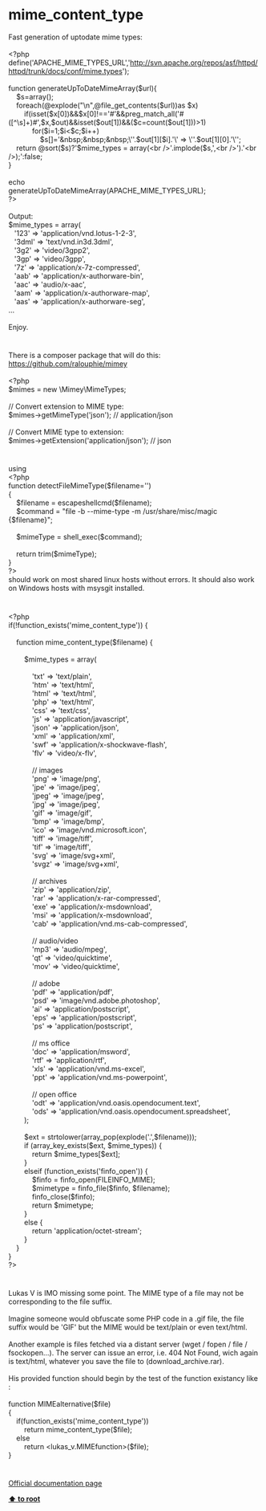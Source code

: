 # mime_content_type




<div class="phpcode"><span class="html">
Fast generation of uptodate mime types:<br><br><span class="default">&lt;?php<br>define</span><span class="keyword">(</span><span class="string">&apos;APACHE_MIME_TYPES_URL&apos;</span><span class="keyword">,</span><span class="string">&apos;<a href="http://svn.apache.org/repos/asf/httpd/httpd/trunk/docs/conf/mime.types" rel="nofollow" target="_blank">http://svn.apache.org/repos/asf/httpd/httpd/trunk/docs/conf/mime.types</a>&apos;</span><span class="keyword">);<br><br>function </span><span class="default">generateUpToDateMimeArray</span><span class="keyword">(</span><span class="default">$url</span><span class="keyword">){<br>&#xA0; &#xA0; </span><span class="default">$s</span><span class="keyword">=array();<br>&#xA0; &#xA0; foreach(@</span><span class="default">explode</span><span class="keyword">(</span><span class="string">&quot;\n&quot;</span><span class="keyword">,@</span><span class="default">file_get_contents</span><span class="keyword">(</span><span class="default">$url</span><span class="keyword">))as </span><span class="default">$x</span><span class="keyword">)<br>&#xA0; &#xA0; &#xA0; &#xA0; if(isset(</span><span class="default">$x</span><span class="keyword">[</span><span class="default">0</span><span class="keyword">])&amp;&amp;</span><span class="default">$x</span><span class="keyword">[</span><span class="default">0</span><span class="keyword">]!==</span><span class="string">&apos;#&apos;</span><span class="keyword">&amp;&amp;</span><span class="default">preg_match_all</span><span class="keyword">(</span><span class="string">&apos;#([^\s]+)#&apos;</span><span class="keyword">,</span><span class="default">$x</span><span class="keyword">,</span><span class="default">$out</span><span class="keyword">)&amp;&amp;isset(</span><span class="default">$out</span><span class="keyword">[</span><span class="default">1</span><span class="keyword">])&amp;&amp;(</span><span class="default">$c</span><span class="keyword">=</span><span class="default">count</span><span class="keyword">(</span><span class="default">$out</span><span class="keyword">[</span><span class="default">1</span><span class="keyword">]))&gt;</span><span class="default">1</span><span class="keyword">)<br>&#xA0; &#xA0; &#xA0; &#xA0; &#xA0; &#xA0; for(</span><span class="default">$i</span><span class="keyword">=</span><span class="default">1</span><span class="keyword">;</span><span class="default">$i</span><span class="keyword">&lt;</span><span class="default">$c</span><span class="keyword">;</span><span class="default">$i</span><span class="keyword">++)<br>&#xA0; &#xA0; &#xA0; &#xA0; &#xA0; &#xA0; &#xA0; &#xA0; </span><span class="default">$s</span><span class="keyword">[]=</span><span class="string">&apos;&amp;nbsp;&amp;nbsp;&amp;nbsp;\&apos;&apos;</span><span class="keyword">.</span><span class="default">$out</span><span class="keyword">[</span><span class="default">1</span><span class="keyword">][</span><span class="default">$i</span><span class="keyword">].</span><span class="string">&apos;\&apos; =&gt; \&apos;&apos;</span><span class="keyword">.</span><span class="default">$out</span><span class="keyword">[</span><span class="default">1</span><span class="keyword">][</span><span class="default">0</span><span class="keyword">].</span><span class="string">&apos;\&apos;&apos;</span><span class="keyword">;<br>&#xA0; &#xA0; return @</span><span class="default">sort</span><span class="keyword">(</span><span class="default">$s</span><span class="keyword">)?</span><span class="string">&apos;$mime_types = array(&lt;br /&gt;&apos;</span><span class="keyword">.</span><span class="default">implode</span><span class="keyword">(</span><span class="default">$s</span><span class="keyword">,</span><span class="string">&apos;,&lt;br /&gt;&apos;</span><span class="keyword">).</span><span class="string">&apos;&lt;br /&gt;);&apos;</span><span class="keyword">:</span><span class="default">false</span><span class="keyword">;<br>}<br><br>echo<br></span><span class="default">generateUpToDateMimeArray</span><span class="keyword">(</span><span class="default">APACHE_MIME_TYPES_URL</span><span class="keyword">);<br></span><span class="default">?&gt;<br></span><br>Output:<br>$mime_types = array(<br>&#xA0;&#xA0; &apos;123&apos; =&gt; &apos;application/vnd.lotus-1-2-3&apos;,<br>&#xA0;&#xA0; &apos;3dml&apos; =&gt; &apos;text/vnd.in3d.3dml&apos;,<br>&#xA0;&#xA0; &apos;3g2&apos; =&gt; &apos;video/3gpp2&apos;,<br>&#xA0;&#xA0; &apos;3gp&apos; =&gt; &apos;video/3gpp&apos;,<br>&#xA0;&#xA0; &apos;7z&apos; =&gt; &apos;application/x-7z-compressed&apos;,<br>&#xA0;&#xA0; &apos;aab&apos; =&gt; &apos;application/x-authorware-bin&apos;,<br>&#xA0;&#xA0; &apos;aac&apos; =&gt; &apos;audio/x-aac&apos;,<br>&#xA0;&#xA0; &apos;aam&apos; =&gt; &apos;application/x-authorware-map&apos;,<br>&#xA0;&#xA0; &apos;aas&apos; =&gt; &apos;application/x-authorware-seg&apos;,<br>...<br><br>Enjoy.</span>
</div>
  

#


<div class="phpcode"><span class="html">
There is a composer package that will do this:<br><a href="https://github.com/ralouphie/mimey" rel="nofollow" target="_blank">https://github.com/ralouphie/mimey</a><br><br><span class="default">&lt;?php<br>$mimes </span><span class="keyword">= new \</span><span class="default">Mimey</span><span class="keyword">\</span><span class="default">MimeTypes</span><span class="keyword">;<br><br></span><span class="comment">// Convert extension to MIME type:<br></span><span class="default">$mimes</span><span class="keyword">-&gt;</span><span class="default">getMimeType</span><span class="keyword">(</span><span class="string">&apos;json&apos;</span><span class="keyword">); </span><span class="comment">// application/json<br><br>// Convert MIME type to extension:<br></span><span class="default">$mimes</span><span class="keyword">-&gt;</span><span class="default">getExtension</span><span class="keyword">(</span><span class="string">&apos;application/json&apos;</span><span class="keyword">); </span><span class="comment">// json</span>
</span>
</div>
  

#


<div class="phpcode"><span class="html">
using <br><span class="default">&lt;?php<br></span><span class="keyword">function </span><span class="default">detectFileMimeType</span><span class="keyword">(</span><span class="default">$filename</span><span class="keyword">=</span><span class="string">&apos;&apos;</span><span class="keyword">)<br>{<br>&#xA0; &#xA0; </span><span class="default">$filename </span><span class="keyword">= </span><span class="default">escapeshellcmd</span><span class="keyword">(</span><span class="default">$filename</span><span class="keyword">);<br>&#xA0; &#xA0; </span><span class="default">$command </span><span class="keyword">= </span><span class="string">&quot;file -b --mime-type -m /usr/share/misc/magic </span><span class="keyword">{</span><span class="default">$filename</span><span class="keyword">}</span><span class="string">&quot;</span><span class="keyword">;<br><br>&#xA0; &#xA0; </span><span class="default">$mimeType </span><span class="keyword">= </span><span class="default">shell_exec</span><span class="keyword">(</span><span class="default">$command</span><span class="keyword">);<br>&#xA0; &#xA0; &#xA0; &#xA0; &#xA0; &#xA0; <br>&#xA0; &#xA0; return </span><span class="default">trim</span><span class="keyword">(</span><span class="default">$mimeType</span><span class="keyword">);<br>}<br></span><span class="default">?&gt;<br></span>should work on most shared linux hosts without errors. It should also work on Windows hosts with msysgit installed.</span>
</div>
  

#


<div class="phpcode"><span class="html">
<span class="default">&lt;?php<br></span><span class="keyword">if(!</span><span class="default">function_exists</span><span class="keyword">(</span><span class="string">&apos;mime_content_type&apos;</span><span class="keyword">)) {<br><br>&#xA0; &#xA0; function </span><span class="default">mime_content_type</span><span class="keyword">(</span><span class="default">$filename</span><span class="keyword">) {<br><br>&#xA0; &#xA0; &#xA0; &#xA0; </span><span class="default">$mime_types </span><span class="keyword">= array(<br><br>&#xA0; &#xA0; &#xA0; &#xA0; &#xA0; &#xA0; </span><span class="string">&apos;txt&apos; </span><span class="keyword">=&gt; </span><span class="string">&apos;text/plain&apos;</span><span class="keyword">,<br>&#xA0; &#xA0; &#xA0; &#xA0; &#xA0; &#xA0; </span><span class="string">&apos;htm&apos; </span><span class="keyword">=&gt; </span><span class="string">&apos;text/html&apos;</span><span class="keyword">,<br>&#xA0; &#xA0; &#xA0; &#xA0; &#xA0; &#xA0; </span><span class="string">&apos;html&apos; </span><span class="keyword">=&gt; </span><span class="string">&apos;text/html&apos;</span><span class="keyword">,<br>&#xA0; &#xA0; &#xA0; &#xA0; &#xA0; &#xA0; </span><span class="string">&apos;php&apos; </span><span class="keyword">=&gt; </span><span class="string">&apos;text/html&apos;</span><span class="keyword">,<br>&#xA0; &#xA0; &#xA0; &#xA0; &#xA0; &#xA0; </span><span class="string">&apos;css&apos; </span><span class="keyword">=&gt; </span><span class="string">&apos;text/css&apos;</span><span class="keyword">,<br>&#xA0; &#xA0; &#xA0; &#xA0; &#xA0; &#xA0; </span><span class="string">&apos;js&apos; </span><span class="keyword">=&gt; </span><span class="string">&apos;application/javascript&apos;</span><span class="keyword">,<br>&#xA0; &#xA0; &#xA0; &#xA0; &#xA0; &#xA0; </span><span class="string">&apos;json&apos; </span><span class="keyword">=&gt; </span><span class="string">&apos;application/json&apos;</span><span class="keyword">,<br>&#xA0; &#xA0; &#xA0; &#xA0; &#xA0; &#xA0; </span><span class="string">&apos;xml&apos; </span><span class="keyword">=&gt; </span><span class="string">&apos;application/xml&apos;</span><span class="keyword">,<br>&#xA0; &#xA0; &#xA0; &#xA0; &#xA0; &#xA0; </span><span class="string">&apos;swf&apos; </span><span class="keyword">=&gt; </span><span class="string">&apos;application/x-shockwave-flash&apos;</span><span class="keyword">,<br>&#xA0; &#xA0; &#xA0; &#xA0; &#xA0; &#xA0; </span><span class="string">&apos;flv&apos; </span><span class="keyword">=&gt; </span><span class="string">&apos;video/x-flv&apos;</span><span class="keyword">,<br><br>&#xA0; &#xA0; &#xA0; &#xA0; &#xA0; &#xA0; </span><span class="comment">// images<br>&#xA0; &#xA0; &#xA0; &#xA0; &#xA0; &#xA0; </span><span class="string">&apos;png&apos; </span><span class="keyword">=&gt; </span><span class="string">&apos;image/png&apos;</span><span class="keyword">,<br>&#xA0; &#xA0; &#xA0; &#xA0; &#xA0; &#xA0; </span><span class="string">&apos;jpe&apos; </span><span class="keyword">=&gt; </span><span class="string">&apos;image/jpeg&apos;</span><span class="keyword">,<br>&#xA0; &#xA0; &#xA0; &#xA0; &#xA0; &#xA0; </span><span class="string">&apos;jpeg&apos; </span><span class="keyword">=&gt; </span><span class="string">&apos;image/jpeg&apos;</span><span class="keyword">,<br>&#xA0; &#xA0; &#xA0; &#xA0; &#xA0; &#xA0; </span><span class="string">&apos;jpg&apos; </span><span class="keyword">=&gt; </span><span class="string">&apos;image/jpeg&apos;</span><span class="keyword">,<br>&#xA0; &#xA0; &#xA0; &#xA0; &#xA0; &#xA0; </span><span class="string">&apos;gif&apos; </span><span class="keyword">=&gt; </span><span class="string">&apos;image/gif&apos;</span><span class="keyword">,<br>&#xA0; &#xA0; &#xA0; &#xA0; &#xA0; &#xA0; </span><span class="string">&apos;bmp&apos; </span><span class="keyword">=&gt; </span><span class="string">&apos;image/bmp&apos;</span><span class="keyword">,<br>&#xA0; &#xA0; &#xA0; &#xA0; &#xA0; &#xA0; </span><span class="string">&apos;ico&apos; </span><span class="keyword">=&gt; </span><span class="string">&apos;image/vnd.microsoft.icon&apos;</span><span class="keyword">,<br>&#xA0; &#xA0; &#xA0; &#xA0; &#xA0; &#xA0; </span><span class="string">&apos;tiff&apos; </span><span class="keyword">=&gt; </span><span class="string">&apos;image/tiff&apos;</span><span class="keyword">,<br>&#xA0; &#xA0; &#xA0; &#xA0; &#xA0; &#xA0; </span><span class="string">&apos;tif&apos; </span><span class="keyword">=&gt; </span><span class="string">&apos;image/tiff&apos;</span><span class="keyword">,<br>&#xA0; &#xA0; &#xA0; &#xA0; &#xA0; &#xA0; </span><span class="string">&apos;svg&apos; </span><span class="keyword">=&gt; </span><span class="string">&apos;image/svg+xml&apos;</span><span class="keyword">,<br>&#xA0; &#xA0; &#xA0; &#xA0; &#xA0; &#xA0; </span><span class="string">&apos;svgz&apos; </span><span class="keyword">=&gt; </span><span class="string">&apos;image/svg+xml&apos;</span><span class="keyword">,<br><br>&#xA0; &#xA0; &#xA0; &#xA0; &#xA0; &#xA0; </span><span class="comment">// archives<br>&#xA0; &#xA0; &#xA0; &#xA0; &#xA0; &#xA0; </span><span class="string">&apos;zip&apos; </span><span class="keyword">=&gt; </span><span class="string">&apos;application/zip&apos;</span><span class="keyword">,<br>&#xA0; &#xA0; &#xA0; &#xA0; &#xA0; &#xA0; </span><span class="string">&apos;rar&apos; </span><span class="keyword">=&gt; </span><span class="string">&apos;application/x-rar-compressed&apos;</span><span class="keyword">,<br>&#xA0; &#xA0; &#xA0; &#xA0; &#xA0; &#xA0; </span><span class="string">&apos;exe&apos; </span><span class="keyword">=&gt; </span><span class="string">&apos;application/x-msdownload&apos;</span><span class="keyword">,<br>&#xA0; &#xA0; &#xA0; &#xA0; &#xA0; &#xA0; </span><span class="string">&apos;msi&apos; </span><span class="keyword">=&gt; </span><span class="string">&apos;application/x-msdownload&apos;</span><span class="keyword">,<br>&#xA0; &#xA0; &#xA0; &#xA0; &#xA0; &#xA0; </span><span class="string">&apos;cab&apos; </span><span class="keyword">=&gt; </span><span class="string">&apos;application/vnd.ms-cab-compressed&apos;</span><span class="keyword">,<br><br>&#xA0; &#xA0; &#xA0; &#xA0; &#xA0; &#xA0; </span><span class="comment">// audio/video<br>&#xA0; &#xA0; &#xA0; &#xA0; &#xA0; &#xA0; </span><span class="string">&apos;mp3&apos; </span><span class="keyword">=&gt; </span><span class="string">&apos;audio/mpeg&apos;</span><span class="keyword">,<br>&#xA0; &#xA0; &#xA0; &#xA0; &#xA0; &#xA0; </span><span class="string">&apos;qt&apos; </span><span class="keyword">=&gt; </span><span class="string">&apos;video/quicktime&apos;</span><span class="keyword">,<br>&#xA0; &#xA0; &#xA0; &#xA0; &#xA0; &#xA0; </span><span class="string">&apos;mov&apos; </span><span class="keyword">=&gt; </span><span class="string">&apos;video/quicktime&apos;</span><span class="keyword">,<br><br>&#xA0; &#xA0; &#xA0; &#xA0; &#xA0; &#xA0; </span><span class="comment">// adobe<br>&#xA0; &#xA0; &#xA0; &#xA0; &#xA0; &#xA0; </span><span class="string">&apos;pdf&apos; </span><span class="keyword">=&gt; </span><span class="string">&apos;application/pdf&apos;</span><span class="keyword">,<br>&#xA0; &#xA0; &#xA0; &#xA0; &#xA0; &#xA0; </span><span class="string">&apos;psd&apos; </span><span class="keyword">=&gt; </span><span class="string">&apos;image/vnd.adobe.photoshop&apos;</span><span class="keyword">,<br>&#xA0; &#xA0; &#xA0; &#xA0; &#xA0; &#xA0; </span><span class="string">&apos;ai&apos; </span><span class="keyword">=&gt; </span><span class="string">&apos;application/postscript&apos;</span><span class="keyword">,<br>&#xA0; &#xA0; &#xA0; &#xA0; &#xA0; &#xA0; </span><span class="string">&apos;eps&apos; </span><span class="keyword">=&gt; </span><span class="string">&apos;application/postscript&apos;</span><span class="keyword">,<br>&#xA0; &#xA0; &#xA0; &#xA0; &#xA0; &#xA0; </span><span class="string">&apos;ps&apos; </span><span class="keyword">=&gt; </span><span class="string">&apos;application/postscript&apos;</span><span class="keyword">,<br><br>&#xA0; &#xA0; &#xA0; &#xA0; &#xA0; &#xA0; </span><span class="comment">// ms office<br>&#xA0; &#xA0; &#xA0; &#xA0; &#xA0; &#xA0; </span><span class="string">&apos;doc&apos; </span><span class="keyword">=&gt; </span><span class="string">&apos;application/msword&apos;</span><span class="keyword">,<br>&#xA0; &#xA0; &#xA0; &#xA0; &#xA0; &#xA0; </span><span class="string">&apos;rtf&apos; </span><span class="keyword">=&gt; </span><span class="string">&apos;application/rtf&apos;</span><span class="keyword">,<br>&#xA0; &#xA0; &#xA0; &#xA0; &#xA0; &#xA0; </span><span class="string">&apos;xls&apos; </span><span class="keyword">=&gt; </span><span class="string">&apos;application/vnd.ms-excel&apos;</span><span class="keyword">,<br>&#xA0; &#xA0; &#xA0; &#xA0; &#xA0; &#xA0; </span><span class="string">&apos;ppt&apos; </span><span class="keyword">=&gt; </span><span class="string">&apos;application/vnd.ms-powerpoint&apos;</span><span class="keyword">,<br><br>&#xA0; &#xA0; &#xA0; &#xA0; &#xA0; &#xA0; </span><span class="comment">// open office<br>&#xA0; &#xA0; &#xA0; &#xA0; &#xA0; &#xA0; </span><span class="string">&apos;odt&apos; </span><span class="keyword">=&gt; </span><span class="string">&apos;application/vnd.oasis.opendocument.text&apos;</span><span class="keyword">,<br>&#xA0; &#xA0; &#xA0; &#xA0; &#xA0; &#xA0; </span><span class="string">&apos;ods&apos; </span><span class="keyword">=&gt; </span><span class="string">&apos;application/vnd.oasis.opendocument.spreadsheet&apos;</span><span class="keyword">,<br>&#xA0; &#xA0; &#xA0; &#xA0; );<br><br>&#xA0; &#xA0; &#xA0; &#xA0; </span><span class="default">$ext </span><span class="keyword">= </span><span class="default">strtolower</span><span class="keyword">(</span><span class="default">array_pop</span><span class="keyword">(</span><span class="default">explode</span><span class="keyword">(</span><span class="string">&apos;.&apos;</span><span class="keyword">,</span><span class="default">$filename</span><span class="keyword">)));<br>&#xA0; &#xA0; &#xA0; &#xA0; if (</span><span class="default">array_key_exists</span><span class="keyword">(</span><span class="default">$ext</span><span class="keyword">, </span><span class="default">$mime_types</span><span class="keyword">)) {<br>&#xA0; &#xA0; &#xA0; &#xA0; &#xA0; &#xA0; return </span><span class="default">$mime_types</span><span class="keyword">[</span><span class="default">$ext</span><span class="keyword">];<br>&#xA0; &#xA0; &#xA0; &#xA0; }<br>&#xA0; &#xA0; &#xA0; &#xA0; elseif (</span><span class="default">function_exists</span><span class="keyword">(</span><span class="string">&apos;finfo_open&apos;</span><span class="keyword">)) {<br>&#xA0; &#xA0; &#xA0; &#xA0; &#xA0; &#xA0; </span><span class="default">$finfo </span><span class="keyword">= </span><span class="default">finfo_open</span><span class="keyword">(</span><span class="default">FILEINFO_MIME</span><span class="keyword">);<br>&#xA0; &#xA0; &#xA0; &#xA0; &#xA0; &#xA0; </span><span class="default">$mimetype </span><span class="keyword">= </span><span class="default">finfo_file</span><span class="keyword">(</span><span class="default">$finfo</span><span class="keyword">, </span><span class="default">$filename</span><span class="keyword">);<br>&#xA0; &#xA0; &#xA0; &#xA0; &#xA0; &#xA0; </span><span class="default">finfo_close</span><span class="keyword">(</span><span class="default">$finfo</span><span class="keyword">);<br>&#xA0; &#xA0; &#xA0; &#xA0; &#xA0; &#xA0; return </span><span class="default">$mimetype</span><span class="keyword">;<br>&#xA0; &#xA0; &#xA0; &#xA0; }<br>&#xA0; &#xA0; &#xA0; &#xA0; else {<br>&#xA0; &#xA0; &#xA0; &#xA0; &#xA0; &#xA0; return </span><span class="string">&apos;application/octet-stream&apos;</span><span class="keyword">;<br>&#xA0; &#xA0; &#xA0; &#xA0; }<br>&#xA0; &#xA0; }<br>}<br></span><span class="default">?&gt;</span>
</span>
</div>
  

#


<div class="phpcode"><span class="html">
Lukas V is IMO missing some point. The MIME type of a file may not be corresponding to the file suffix.<br><br>Imagine someone would obfuscate some PHP code in a .gif file, the file suffix would be &apos;GIF&apos; but the MIME would be text/plain or even text/html.<br><br>Another example is files fetched via a distant server (wget / fopen / file / fsockopen...). The server can issue an error, i.e. 404 Not Found, wich again is text/html, whatever you save the file to (download_archive.rar).<br><br>His provided function should begin by the test of the function existancy like :<br><br>function MIMEalternative($file)<br>{<br>&#xA0; &#xA0; if(function_exists(&apos;mime_content_type&apos;))<br>&#xA0; &#xA0; &#xA0; &#xA0; return mime_content_type($file);<br>&#xA0; &#xA0; else<br>&#xA0; &#xA0; &#xA0; &#xA0; return &lt;lukas_v.MIMEfunction&gt;($file);<br>}</span>
</div>
  

#

[Official documentation page](https://www.php.net/manual/en/function.mime-content-type.php)

**[⬆ to root](/)**